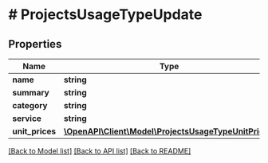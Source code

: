 # # ProjectsUsageTypeUpdate

## Properties

Name | Type | Description | Notes
------------ | ------------- | ------------- | -------------
**name** | **string** |  | [optional]
**summary** | **string** |  | [optional]
**category** | **string** |  | [optional]
**service** | **string** |  | [optional]
**unit_prices** | [**\OpenAPI\Client\Model\ProjectsUsageTypeUnitPrice[]**](ProjectsUsageTypeUnitPrice.md) |  | [optional]

[[Back to Model list]](../../README.md#models) [[Back to API list]](../../README.md#endpoints) [[Back to README]](../../README.md)
